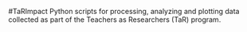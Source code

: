 #TaRImpact
Python scripts for processing, analyzing and plotting data collected as part of the Teachers as Researchers (TaR) program.

